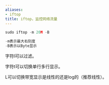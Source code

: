 ```yaml
---
aliases:
- iftop
title: iftop，监控网络流量
---
```


```c
sudo iftop -m 20M -B

-m表示最大右刻度
-B表示以Byte显示
```

字符l可以过滤。

字符t可以切换单行多行显示。

L可以切换带宽显示是线性的还是log的（推荐线性）。